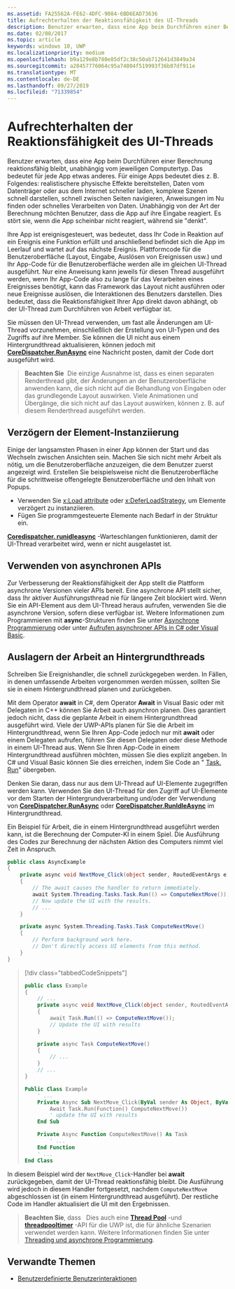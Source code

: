 ```yaml
---
ms.assetid: FA25562A-FE62-4DFC-9084-6BD6EAD73636
title: Aufrechterhalten der Reaktionsfähigkeit des UI-Threads
description: Benutzer erwarten, dass eine App beim Durchführen einer Berechnung reaktionsfähig bleibt, unabhängig vom jeweiligen Computertyp.
ms.date: 02/08/2017
ms.topic: article
keywords: windows 10, UWP
ms.localizationpriority: medium
ms.openlocfilehash: b9a129e8b780e85df2c38c50ab712641d3849a34
ms.sourcegitcommit: a20457776064c95a74804f519993f36b87df911e
ms.translationtype: MT
ms.contentlocale: de-DE
ms.lasthandoff: 09/27/2019
ms.locfileid: "71339854"
---
```

# <a name="keep-the-ui-thread-responsive"></a>Aufrechterhalten der Reaktionsfähigkeit des UI-Threads


Benutzer erwarten, dass eine App beim Durchführen einer Berechnung reaktionsfähig bleibt, unabhängig vom jeweiligen Computertyp. Das bedeutet für jede App etwas anderes. Für einige Apps bedeutet dies z. B. Folgendes: realistischere physische Effekte bereitstellen, Daten vom Datenträger oder aus dem Internet schneller laden, komplexe Szenen schnell darstellen, schnell zwischen Seiten navigieren, Anweisungen im Nu finden oder schnelles Verarbeiten von Daten. Unabhängig von der Art der Berechnung möchten Benutzer, dass die App auf ihre Eingabe reagiert. Es stört sie, wenn die App scheinbar nicht reagiert, während sie "denkt".

Ihre App ist ereignisgesteuert, was bedeutet, dass Ihr Code in Reaktion auf ein Ereignis eine Funktion erfüllt und anschließend befindet sich die App im Leerlauf und wartet auf das nächste Ereignis. Plattformcode für die Benutzeroberfläche (Layout, Eingabe, Auslösen von Ereignissen usw.) und Ihr App-Code für die Benutzeroberfläche werden alle im gleichen UI-Thread ausgeführt. Nur eine Anweisung kann jeweils für diesen Thread ausgeführt werden, wenn Ihr App-Code also zu lange für das Verarbeiten eines Ereignisses benötigt, kann das Framework das Layout nicht ausführen oder neue Ereignisse auslösen, die Interaktionen des Benutzers darstellen. Dies bedeutet, dass die Reaktionsfähigkeit Ihrer App direkt davon abhängt, ob der UI-Thread zum Durchführen von Arbeit verfügbar ist.

Sie müssen den UI-Thread verwenden, um fast alle Änderungen am UI-Thread vorzunehmen, einschließlich der Erstellung von UI-Typen und des Zugriffs auf ihre Member. Sie können die UI nicht aus einem Hintergrundthread aktualisieren, können jedoch mit [**CoreDispatcher.RunAsync**](https://docs.microsoft.com/uwp/api/windows.ui.core.coredispatcher.runasync) eine Nachricht posten, damit der Code dort ausgeführt wird.

> **Beachten Sie**  Die einzige Ausnahme ist, dass es einen separaten Renderthread gibt, der Änderungen an der Benutzeroberfläche anwenden kann, die sich nicht auf die Behandlung von Eingaben oder das grundlegende Layout auswirken. Viele Animationen und Übergänge, die sich nicht auf das Layout auswirken, können z. B. auf diesem Renderthread ausgeführt werden.

## <a name="delay-element-instantiation"></a>Verzögern der Element-Instanziierung

Einige der langsamsten Phasen in einer App können der Start und das Wechseln zwischen Ansichten sein. Machen Sie sich nicht mehr Arbeit als nötig, um die Benutzeroberfläche anzuzeigen, die dem Benutzer zuerst angezeigt wird. Erstellen Sie beispielsweise nicht die Benutzeroberfläche für die schrittweise offengelegte Benutzeroberfläche und den Inhalt von Popups.

-   Verwenden Sie [x:Load attribute](../xaml-platform/x-load-attribute.md) oder [x:DeferLoadStrategy](https://docs.microsoft.com/windows/uwp/xaml-platform/x-deferloadstrategy-attribute), um Elemente verzögert zu instanziieren.
-   Fügen Sie programmgesteuerte Elemente nach Bedarf in der Struktur ein.

[**Coredispatcher. runidleasync**](https://docs.microsoft.com/uwp/api/windows.ui.core.coredispatcher.runidleasync) -Warteschlangen funktionieren, damit der UI-Thread verarbeitet wird, wenn er nicht ausgelastet ist.

## <a name="use-asynchronous-apis"></a>Verwenden von asynchronen APIs

Zur Verbesserung der Reaktionsfähigkeit der App stellt die Plattform asynchrone Versionen vieler APIs bereit. Eine asynchrone API stellt sicher, dass Ihr aktiver Ausführungsthread nie für längere Zeit blockiert wird. Wenn Sie ein API-Element aus dem UI-Thread heraus aufrufen, verwenden Sie die asynchrone Version, sofern diese verfügbar ist. Weitere Informationen zum Programmieren mit **async**-Strukturen finden Sie unter [Asynchrone Programmierung](https://docs.microsoft.com/windows/uwp/threading-async/asynchronous-programming-universal-windows-platform-apps) oder unter [Aufrufen asynchroner APIs in C# oder Visual Basic](https://docs.microsoft.com/windows/uwp/threading-async/call-asynchronous-apis-in-csharp-or-visual-basic).

## <a name="offload-work-to-background-threads"></a>Auslagern der Arbeit an Hintergrundthreads

Schreiben Sie Ereignishandler, die schnell zurückgegeben werden. In Fällen, in denen umfassende Arbeiten vorgenommen werden müssen, sollten Sie sie in einem Hintergrundthread planen und zurückgeben.

Mit dem Operator **await** in C#, dem Operator **Await** in Visual Basic oder mit Delegaten in C++ können Sie Arbeit auch asynchron planen. Dies garantiert jedoch nicht, dass die geplante Arbeit in einem Hintergrundthread ausgeführt wird. Viele der UWP-APIs planen für Sie die Arbeit im Hintergrundthread, wenn Sie Ihren App-Code jedoch nur mit **await** oder einem Delegaten aufrufen, führen Sie diesen Delegaten oder diese Methode in einem UI-Thread aus. Wenn Sie Ihren App-Code in einem Hintergrundthread ausführen möchten, müssen Sie dies explizit angeben. In C# und Visual Basic können Sie dies erreichen, indem Sie Code an " [Task. Run](https://docs.microsoft.com/dotnet/api/system.threading.tasks.task.run)" übergeben.

Denken Sie daran, dass nur aus dem UI-Thread auf UI-Elemente zugegriffen werden kann. Verwenden Sie den UI-Thread für den Zugriff auf UI-Elemente vor dem Starten der Hintergrundverarbeitung und/oder der Verwendung von [**CoreDispatcher.RunAsync**](https://docs.microsoft.com/uwp/api/windows.ui.core.coredispatcher.runasync) oder [**CoreDispatcher.RunIdleAsync**](https://docs.microsoft.com/uwp/api/windows.ui.core.coredispatcher.runidleasync) im Hintergrundthread.

Ein Beispiel für Arbeit, die in einem Hintergrundthread ausgeführt werden kann, ist die Berechnung der Computer-KI in einem Spiel. Die Ausführung des Codes zur Berechnung der nächsten Aktion des Computers nimmt viel Zeit in Anspruch.

```csharp
public class AsyncExample
{
    private async void NextMove_Click(object sender, RoutedEventArgs e)
    {
        // The await causes the handler to return immediately.
        await System.Threading.Tasks.Task.Run(() => ComputeNextMove());
        // Now update the UI with the results.
        // ...
    }

    private async System.Threading.Tasks.Task ComputeNextMove()
    {
        // Perform background work here.
        // Don't directly access UI elements from this method.
    }
}
```

> [!div class="tabbedCodeSnippets"]
> ```csharp
> public class Example
> {
>     // ...
>     private async void NextMove_Click(object sender, RoutedEventArgs e)
>     {
>         await Task.Run(() => ComputeNextMove());
>         // Update the UI with results
>     }
> 
>     private async Task ComputeNextMove()
>     {
>         // ...
>     }
>     // ...
> }
> ```
> ```vb
> Public Class Example
>     ' ...
>     Private Async Sub NextMove_Click(ByVal sender As Object, ByVal e As RoutedEventArgs)
>         Await Task.Run(Function() ComputeNextMove())
>         ' update the UI with results
>     End Sub
> 
>     Private Async Function ComputeNextMove() As Task
>         ' ...
>     End Function
>     ' ...
> End Class
> ```

In diesem Beispiel wird der `NextMove_Click`-Handler bei **await** zurückgegeben, damit der UI-Thread reaktionsfähig bleibt. Die Ausführung wird jedoch in diesem Handler fortgesetzt, nachdem `ComputeNextMove` abgeschlossen ist (in einem Hintergrundthread ausgeführt). Der restliche Code im Handler aktualisiert die UI mit den Ergebnissen.

> **Beachten Sie**, dass   Dies auch eine [**Thread Pool**](https://docs.microsoft.com/uwp/api/Windows.System.Threading.ThreadPool) -und [**threadpooltimer**](https://docs.microsoft.com/uwp/api/windows.system.threading.threadpooltimer) -API für die UWP ist, die für ähnliche Szenarien verwendet werden kann. Weitere Informationen finden Sie unter [Threading und asynchrone Programmierung](https://docs.microsoft.com/windows/uwp/threading-async/index).

## <a name="related-topics"></a>Verwandte Themen

* [Benutzerdefinierte Benutzerinteraktionen](https://docs.microsoft.com/windows/uwp/design/layout/index)
